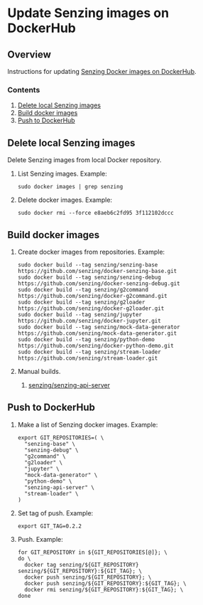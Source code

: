 # Update Senzing images on DockerHub

## Overview

Instructions for updating [Senzing Docker images on DockerHub](https://hub.docker.com/u/senzing).

### Contents

1. [Delete local Senzing images](#delete-local-senzing-images)
1. [Build docker images](#build-docker-images)
1. [Push to DockerHub](#push-to-dockerhub)

## Delete local Senzing images

Delete Senzing images from local Docker repository.

1. List Senzing images.  Example:

    ```console
    sudo docker images | grep senzing
    ```

1. Delete docker images.  Example:

    ```console
    sudo docker rmi --force e8aeb6c2fd95 3f112102dccc
    ```

## Build docker images

1. Create docker images from repositories.  Example:

    ```console
    sudo docker build --tag senzing/senzing-base        https://github.com/senzing/docker-senzing-base.git
    sudo docker build --tag senzing/senzing-debug       https://github.com/senzing/docker-senzing-debug.git
    sudo docker build --tag senzing/g2command           https://github.com/senzing/docker-g2command.git
    sudo docker build --tag senzing/g2loader            https://github.com/senzing/docker-g2loader.git
    sudo docker build --tag senzing/jupyter             https://github.com/senzing/docker-jupyter.git
    sudo docker build --tag senzing/mock-data-generator https://github.com/senzing/mock-data-generator.git
    sudo docker build --tag senzing/python-demo         https://github.com/senzing/docker-python-demo.git
    sudo docker build --tag senzing/stream-loader       https://github.com/senzing/stream-loader.git
    ```

1. Manual builds.
     1. [senzing/senzing-api-server](https://github.com/Senzing/senzing-api-server)

## Push to DockerHub

1. Make a list of Senzing docker images. Example:

    ```console
    export GIT_REPOSITORIES=( \
      "senzing-base" \
      "senzing-debug" \
      "g2command" \
      "g2loader" \
      "jupyter" \
      "mock-data-generator" \
      "python-demo" \
      "senzing-api-server" \
      "stream-loader" \
    )
    ```

1. Set tag of push.  Example:

    ```console
    export GIT_TAG=0.2.2
    ```

1. Push.  Example:

    ```console
    for GIT_REPOSITORY in ${GIT_REPOSITORIES[@]}; \
    do \
      docker tag senzing/${GIT_REPOSITORY} senzing/${GIT_REPOSITORY}:${GIT_TAG}; \
      docker push senzing/${GIT_REPOSITORY}; \
      docker push senzing/${GIT_REPOSITORY}:${GIT_TAG}; \
      docker rmi senzing/${GIT_REPOSITORY}:${GIT_TAG}; \
    done
    ```
